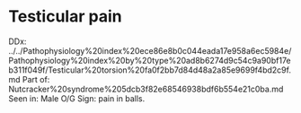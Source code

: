 # Testicular pain

DDx: ../../Pathophysiology%20index%20ece86e8b0c044eada17e958a6ec5984e/Pathophysiology%20index%20by%20type%20ad8b6274d9c54c9a90bf17eb311f049f/Testicular%20torsion%20fa0f2bb7d84d48a2a85e9699f4bd2c9f.md
Part of: Nutcracker%20syndrome%205dcb3f82e68546938bdf6b554e21c0ba.md
Seen in: Male O/G
Sign: pain in balls.
